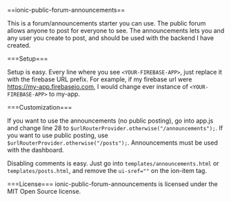 ==ionic-public-forum-announcements==

This is a forum/announcements starter you can use. The public forum allows anyone to post for everyone to see. The announcements lets you and any user you create to post, and should be used with the backend I have created.

===Setup===

Setup is easy. Every line where you see `<YOUR-FIREBASE-APP>`, just replace it with the firebase URL prefix. For example, if my firebase url were https://my-app.firebaseio.com, I would change ever instance of `<YOUR-FIREBASE-APP>` to my-app.

===Customization===

If you want to use the announcements (no public posting), go into app.js and change line 28 to `$urlRouterProvider.otherwise("/announcements");`. If you want to use public posting, use `$urlRouterProvider.otherwise("/posts");`. Announcements must be used with the dashboard.

Disabling comments is easy. Just go into `templates/announcements.html` or `templates/posts.html`, and remove the `ui-sref=""` on the ion-item tag. 

===License===
ionic-public-forum-announcements is licensed under the MIT Open Source license.